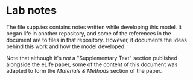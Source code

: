 # Lab notes

The file supp.tex contains notes written while developing this
model. It began life in another repository, and some of the references
in the document are to files in that repository. However, it documents
the ideas behind this work and how the model developed.

Note that although it's *not* a "Supplementary Text" section published
alongside the eLife paper, some of the content of this document was
adapted to form the *Materials & Methods* section of the paper.
